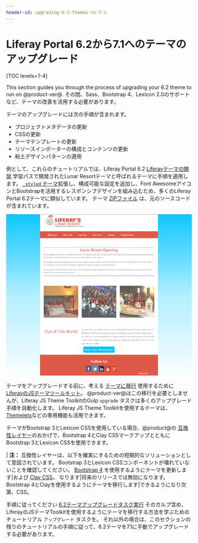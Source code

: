 ```yaml
---
header-id: upgrading-6-2-themes-to-7-1
---
```


# Liferay Portal 6.2から7.1へのテーマのアップグレード

[TOC levels=1-4]

This section guides you through the process of upgrading your 6.2 theme to run on @product-ver@. その間、Sass、Bootstrap 4、Lexicon 2.0のサポートなど、テーマの改善を活用する必要があります。

テーマのアップグレードには次の手順が含まれます。

  - プロジェクトメタデータの更新
  - CSSの更新
  - テーマテンプレートの更新
  - リソースインポーターの構成とコンテンツの更新
  - 粘土デザインパターンの適用

例として、これらのチュートリアルでは、Liferay Portal 6.2 [Liferayテーマの開発](/docs/6-2/tutorials/-/knowledge_base/t/developing-a-liferay-theme) 学習パスで開発されたLunar Resortテーマと呼ばれるテーマに手順を適用します。 [`_styled` テーマ](https://github.com/liferay/liferay-portal/tree/6.2.x/portal-web/docroot/html/themes/_styled)拡張し、構成可能な設定を追加し、Font AwesomeアイコンとBootstrapを活用するレスポンシブデザインを組み込むため、多くのLiferay Portal 6.2テーマに類似しています。 テーマ [ZIPファイル](/documents/10184/656312/lunar-resort-theme-migration-6.2.zip) は、元のソースコードが含まれています。

![図1：このチュートリアルでアップグレードされたLunar Resortサンプルテーマは、クリーンで最小限のデザインを使用しています。](../../../../images/finished-7-1-theme.png)

テーマをアップグレードする前に、考える [テーマに移行](/docs/7-1/tutorials/-/knowledge_base/t/running-the-upgrade-task-for-6-2-themes) 使用するために [LiferayのJSテーマツールキット](https://github.com/liferay/liferay-themes-sdk/tree/master/packages)。 @product-ver@はこの移行を必要としませんが、Liferay JS Theme ToolkitのGulp `upgrade` タスクは多くのアップグレード手順を自動化します。 Liferay JS Theme Toolkitを使用するテーマは、 [Themelets](/docs/7-1/tutorials/-/knowledge_base/t/creating-reusable-pieces-of-code-for-your-themes)などの専用機能も活用できます。

テーマがBootstrap 3とLexicon CSSを使用している場合、@product@の [互換性レイヤー](/docs/7-1/tutorials/-/knowledge_base/t/using-the-bootstrap-3-lexicon-css-compatibility-layer)のおかげで、Bootstrap 4とClay CSSマークアップとともにBootstrap 3とLexicon CSSを使用できます。

| **注：** 互換性レイヤーは、以下を確実にするための短期的なソリューションとして意図されています。 Bootstrap 3とLexicon CSSコンポーネントが壊れていないことを確認してください。 [Bootstrap 4](https://getbootstrap.com/docs/4.3/migration/) を使用するようにテーマを更新します|および [Clay CSS](https://clayui.com/docs/css-framework/scss.html)。 なります|将来のリリースでは無効になります。 Bootstrap 4とClayを使用するようにテーマを移行します|できるようになり次第、CSS。

手順に従ってください [6.2テーマアップグレードタスク実行](/docs/7-1/tutorials/-/knowledge_base/t/running-the-upgrade-task-for-6-2-themes) そのガルプ含め、LiferayのJSテーマToolkitを使用するようにテーマを移行する方法を学ぶためのチュートリアル `アップグレード` タスクを。 それ以外の場合は、このセクションの残りのチュートリアルの手順に従って、6.2テーマを7.1に手動でアップグレードする必要があります。
